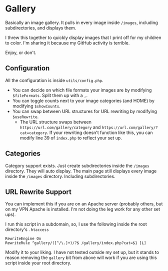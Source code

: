 # Gallery

Basically an image gallery. It pulls in every image inside `/images`, including subdirectories, and displays them.

I threw this together to quickly display images that I print off for my children to color. I'm sharing it because my GitHub activity is terrible.

Enjoy, or don't.

## Configuration

All the configuration is inside `utils/config.php`.

* You can decide on which file formats your images are by modifying `$fileFormats`. Split them up with a `,`.
* You can toggle counts next to your image categories (and HOME) by modifying `$showCounts`.
* You can swap between URL structures for URL rewriting by modifying `$useRewrite`.
    * The URL structure swaps between `https://url.com/gallery/category` and `https://url.com/gallery/?cat=category`. If your rewriting doesn't function like this, you can modify line 39 of `index.php` to reflect your set up.

## Categories

Category support exists. Just create subdirectories inside the `/images` directory. They will auto display. The main page still displays every image inside the `/images` directory. Including subdirectories.

## URL Rewrite Support

You can implement this if you are on an Apache server (probably others, but on my VPN Apache is installed. I'm not doing the leg work for any other set ups).

I run this script in a subdomain, so, I use the following inside the root directory's `.htaccess`

```
RewriteEngine On
RewriteRule ^gallery/([^/\.]+)/?$ /gallery/index.php?cat=$1 [L]
```

Modify it to your liking. I have not tested outside my set up, but it stands to reason removing the `gallery` bit from above will work if you are using this script inside your root directory.